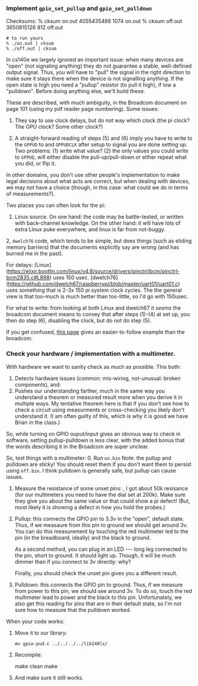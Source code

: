### Implement `gpio_set_pullup` and `gpio_set_pulldown`

Checksums:
    % cksum on.out
    4055435488 1074 on.out
    % cksum off.out
    3650815126 812 off.out

    # to run yours
    % ./on.out | cksum
    % ./off.out | cksum


In cs140e we largely ignored an important issue: when many devices
are "open" (not signaling anything) they do not guarantee a stable,
well-defined output signal.  Thus, you will have to "pull" the signal
in the right direction to make sure it stays there when the device is
not signalling anything.  If the open state is high you need a "pullup"
resistor (to pull it high), if low a "pulldown".  Before doing anything
else, we'll build these.

These are described, with much ambiguity, in the Broadcom document on
page 101 (using my pdf reader page numbering).  Some issues:

  1. They say to use clock delays, but do not way which clock (the pi clock?
  The GPU clock?  Some other clock?)

  2. A straight-forward reading of steps (5) and (6) imply you have
  to write to the `GPPUD` to and `GPPUDCLK` after setup to signal
  you are done setting up.  Two problems: (1) write what value? (2)
  the only values you could write to `GPPUD`, will either disable the
  pull-up/pull-down or either repeat what you did, or flip it.

In other domains, you don't use other people's implementation to make
legal decisions about what acts are correct, but when dealing with
devices, we may not have a choice (though, in this case: what could we
do in terms of measurements?).

Two places you can often look for the pi:

  1. Linux source.  On one hand: the code may be battle-tested, or
  written with back-channel knowledge.  On the other hand:
  it will have lots of extra Linux puke everywhere, and linux is far from not-buggy.

  2, `dwelch76` code, which tends to be simple, but does things (such as
  eliding memory barriers) that the documents explicitly say are wrong
  (and has burned me in the past).

For delays:
[Linux]
(https://elixir.bootlin.com/linux/v4.8/source/drivers/pinctrl/bcm/pinctrl-bcm2835.c#L898) uses 150 usec.  [dwelch76]
(https://github.com/dwelch67/raspberrypi/blob/master/uart01/uart01.c)
uses something that is 2-3x 150 pi system clock cycles.  The
the general view is
that too-much is much better than too-little, so I'd go with 150usec.

For what to write:  from looking at both Linux and dwelch67 it *seems*
the broadcom document means to convey that after steps (1)-(4) at set up,
you then do step (6), disabling the clock, but do not do step (5).

If you get confused, [this
page](http://what-when-how.com/Tutorial/topic-334jc9v/Raspberry-Pi-Hardware-Reference-126.html)
gives an easier-to-follow example than the broadcom.


### Check your hardware / implementation with a multimeter.

With hardware we want to sanity check as much as possible.  This both:
  1. Detects hardware issues (common: mis-wiring, not-unusual: broken components), and:
  2. Pushes our understanding farther, much in the same way you understand a theorem or 
     measured result more when you derive it in multiple ways.  My tentative theorem
     here is that if you don't see how to check a circuit using measurments or cross-checking
     you likely don't understand it.  (I am often guilty of this, which is why it is good
     we have Brian in the class.)

So, while turning on GPIO ouput/input gives an obvious way to check in
software, setting pullup-pulldown is less clear, with the added bonus
that the words describing it in the Broadcom are super unclear.

So, test things with a multimeter:
  0. Run `on.bin` Note: the pullup and pulldown are sticky!  You should
     reset them if you don't want them to persist using `off.bin`.
     I think pulldown is generally safe, but pullup can cause issues.

  1. Measure the resistance of some unset pins: , I got about 50k
     resisance (for our multimeters you need to have the dial set
     at 200k).  Make sure they give you about the same value or that
     could show a pi defect!  (But, most likely it is showing a defect
     in how you hold the probes.)

  2. Pullup: this connects the GPIO pin to 3.3v in the "open", default
     state.  Thus, if we measaure from this pin to ground we should
     get around 3v.  You can do this measurement by touching the red
     multimeter led to the pin (in the breadboard, ideally) and the
     black to ground.

     As a second method, you can plug in an LED --- long leg connected
     to the pin, short to ground.  It should light up.  Though, it will
     be much dimmer than if you connect to 3v directly: why?

     Finally, you should check the unset pin gives you a different result.

  3. Pulldown: this connects the GPIO pin to ground.  Thus, if we measure
     from power to this pin, we should see around 3v.  To do so,
     touch the red multimeter lead to power and the black to this pin.
     Unfortunately, we also get this reading for pins that are in their
     default state, so I'm not sure how to measure that the pulldown
     worked.

When your code works:

  1. Move it to our library:

        `mv gpio-pud.c ../../../../lib240lx/`

  2. Recompile:

        make clean
        make

  3. And make sure it still works.
